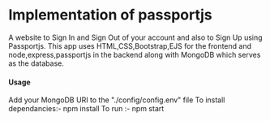 <h1>Implementation of passportjs</h1>
A website to Sign In and Sign Out of your account and also to Sign Up using Passportjs.
This app uses HTML,CSS,Bootstrap,EJS for the frontend and node,express,passportjs in the backend along with MongoDB which serves as the database.

<h4>Usage</h4>
Add your MongoDB URI to the "./config/config.env" file
To install dependancies:- npm install
To run :- npm start
